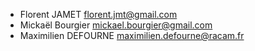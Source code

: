* Florent JAMET <florent.jmt@gmail.com>
* Mickaël Bourgier <mickael.bourgier@gmail.com>
* Maximilien DEFOURNE <maximilien.defourne@racam.fr>